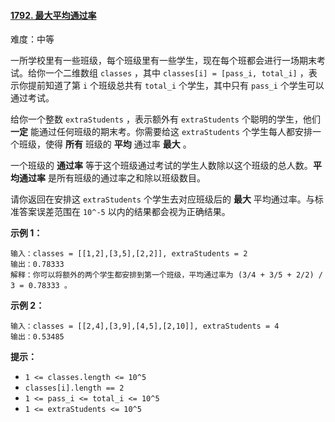 ﻿#### [1792\. 最大平均通过率](https://leetcode.cn/problems/maximum-average-pass-ratio/)

难度：中等

一所学校里有一些班级，每个班级里有一些学生，现在每个班都会进行一场期末考试。给你一个二维数组 `classes` ，其中 `classes[i] = [pass_i, total_i]` ，表示你提前知道了第 `i` 个班级总共有 `total_i` 个学生，其中只有 `pass_i` 个学生可以通过考试。

给你一个整数 `extraStudents` ，表示额外有 `extraStudents` 个聪明的学生，他们 **一定** 能通过任何班级的期末考。你需要给这 `extraStudents` 个学生每人都安排一个班级，使得 **所有** 班级的 **平均** 通过率 **最大** 。

一个班级的 **通过率** 等于这个班级通过考试的学生人数除以这个班级的总人数。**平均通过率** 是所有班级的通过率之和除以班级数目。

请你返回在安排这 `extraStudents` 个学生去对应班级后的 **最大** 平均通过率。与标准答案误差范围在 `10^-5` 以内的结果都会视为正确结果。

**示例 1：**

```
输入：classes = [[1,2],[3,5],[2,2]], extraStudents = 2
输出：0.78333
解释：你可以将额外的两个学生都安排到第一个班级，平均通过率为 (3/4 + 3/5 + 2/2) / 3 = 0.78333 。
```

**示例 2：**

```
输入：classes = [[2,4],[3,9],[4,5],[2,10]], extraStudents = 4
输出：0.53485
```

**提示：**

-   `1 <= classes.length <= 10^5`
-   `classes[i].length == 2`
-   `1 <= pass_i <= total_i <= 10^5`
-   `1 <= extraStudents <= 10^5`
